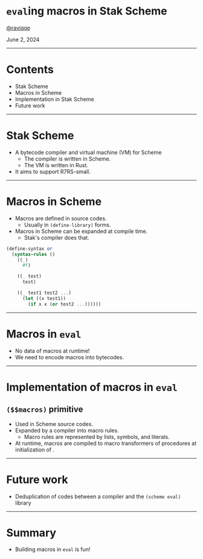# `eval`ing macros in Stak Scheme

[@raviqqe](https://github.com/raviqqe)

June 2, 2024

---

# Contents

- Stak Scheme
- Macros in Scheme
- Implementation in Stak Scheme
- Future work

---

# Stak Scheme

- A bytecode compiler and virtual machine (VM) for Scheme
  - The compiler is written in Scheme.
  - The VM is written in Rust.
- It aims to support R7RS-small.

---

# Macros in Scheme

- Macros are defined in source codes.
  - Usually in `(define-library)` forms.
- Macros in Scheme can be expanded at compile time.
  - Stak's compiler does that.

```scheme
(define-syntax or
  (syntax-rules ()
    ((_)
      #f)

    ((_ test)
      test)

    ((_ test1 test2 ...)
      (let ((x test1))
        (if x x (or test2 ...))))))
```

---

# Macros in `eval`

- No data of macros at runtime!
- We need to encode macros into bytecodes.

---

# Implementation of macros in `eval`

## `($$macros)` primitive

- Used in Scheme source codes.
- Expanded by a compiler into macro rules.
  - Macro rules are represented by lists, symbols, and literals.
- At runtime, macros are compiled to macro transformers of procedures at initialization of .

---

# Future work

- Deduplication of codes between a compiler and the `(scheme eval)` library

---

# Summary

- Building macros in `eval` is fun!
